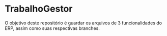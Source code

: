 # TrabalhoGestor
O objetivo deste repositório é guardar os arquivos de 3 funcionalidades do ERP, assim como suas respectivas branches.
